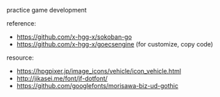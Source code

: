 practice game development

reference:

- https://github.com/x-hgg-x/sokoban-go
- https://github.com/x-hgg-x/goecsengine (for customize, copy code)

resource:

- https://hpgpixer.jp/image_icons/vehicle/icon_vehicle.html
- http://jikasei.me/font/jf-dotfont/
- https://github.com/googlefonts/morisawa-biz-ud-gothic
